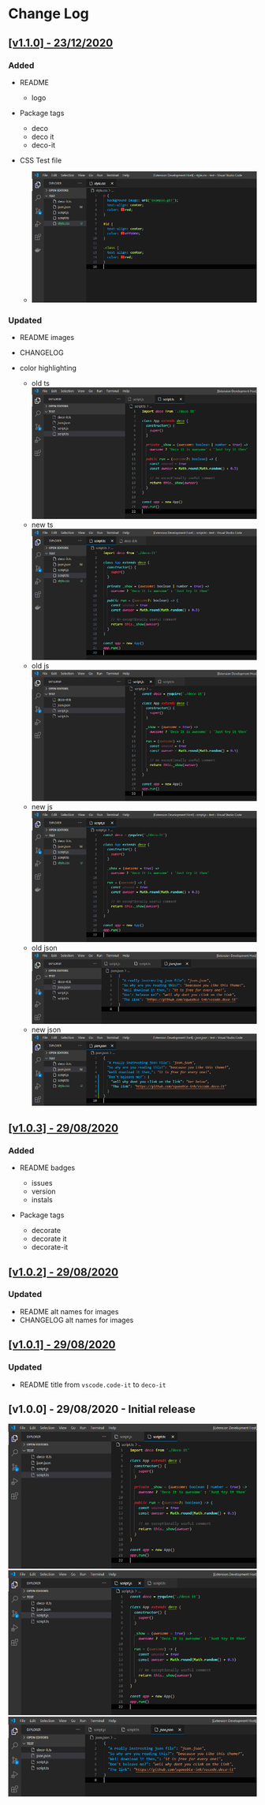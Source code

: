 # Change Log

## [[v1.1.0] - 23/12/2020](https://github.com/squeeble-ink/vscode.deco-it/releases/tag/v1.1.0)

### Added

- README

  - logo

- Package tags

  - deco
  - deco it
  - deco-it

- CSS Test file

  - ![deco-it-css](./assets/deco-it-css-110.png)

### Updated

- README images
- CHANGELOG
- color highlighting

  - old ts ![deco-it-ts](./assets/deco-it-ts-100.png)  
  - new ts ![deco-it-ts](./assets/deco-it-ts-110.png)  
  - old js ![deco-it-js](./assets/deco-it-js-100.png)  
  - new js ![deco-it-js](./assets/deco-it-js-110.png)  
  - old json ![deco-it-json](./assets/deco-it-json-100.png)
  - new json ![deco-it-json](./assets/deco-it-json-110.png)

## [[v1.0.3] - 29/08/2020](https://github.com/squeeble-ink/vscode.deco-it/releases/tag/v1.0.2)

### Added

- README badges

  - issues
  - version
  - instals

- Package tags

  - decorate
  - decorate it
  - decorate-it

## [[v1.0.2] - 29/08/2020](https://github.com/squeeble-ink/vscode.deco-it/releases/tag/v1.0.2)

### Updated

- README alt names for images
- CHANGELOG alt names for images

## [[v1.0.1] - 29/08/2020](https://github.com/squeeble-ink/vscode.deco-it/releases/tag/v1.0.1)

### Updated

- README title from `vscode.code-it` to `deco-it`

## [v1.0.0] - 29/08/2020 - Initial release

![deco-it-ts](./assets/deco-it-ts-100.png)  
![deco-it-js](./assets/deco-it-js-100.png)  
![deco-it-json](./assets/deco-it-json-100.png)
